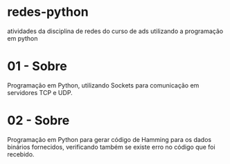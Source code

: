 # redes-python
atividades da disciplina de redes do curso de ads utilizando a programação em python

# 01 - Sobre
Programação em Python, utilizando Sockets para comunicação em servidores TCP e UDP.

# 02 - Sobre
Programação em Python para gerar código de Hamming para os dados binários fornecidos, verificando também se existe erro no código que foi recebido.
